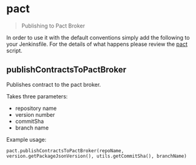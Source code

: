 # pact

> Publishing to Pact Broker

In order to use it with the default conventions simply add the following to
your Jenkinsfile.
For the details of what happens please review the
[pact](pact.groovy) script.

## publishContractsToPactBroker

Publishes contract to the pact broker.

Takes three parameters:
- repository name
- version number
- commitSha
- branch name

Example usage:
```
pact.publishContractsToPactBroker(repoName, version.getPackageJsonVersion(), utils.getCommitSha(), branchName)
```
